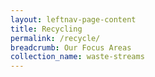 ```yaml
---
layout: leftnav-page-content
title: Recycling
permalink: /recycle/
breadcrumb: Our Focus Areas
collection_name: waste-streams
---
```

